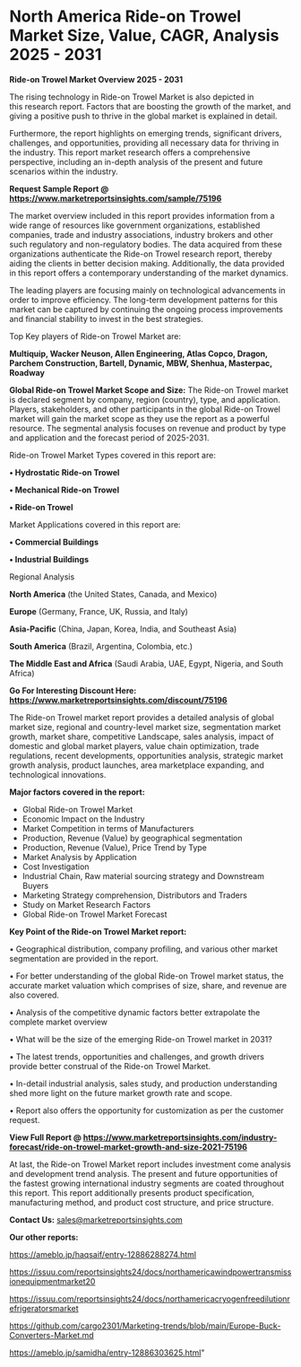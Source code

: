 # North America Ride-on Trowel Market Size, Value, CAGR, Analysis 2025 - 2031

<Strong> Ride-on Trowel Market Overview 2025 - 2031</strong>

The rising technology in Ride-on Trowel Market is also depicted in this research report. Factors that are boosting the growth of the market, and giving a positive push to thrive in the global market is explained in detail.

Furthermore, the report highlights on emerging trends, significant drivers, challenges, and opportunities, providing all necessary data for thriving in the industry. This report market research offers a comprehensive perspective, including an in-depth analysis of the present and future scenarios within the industry.

<strong>Request Sample Report @ <a href=https://www.marketreportsinsights.com/sample/75196>https://www.marketreportsinsights.com/sample/75196</a></strong>

The market overview included in this report provides information from a wide range of resources like government organizations, established companies, trade and industry associations, industry brokers and other such regulatory and non-regulatory bodies. The data acquired from these organizations authenticate the Ride-on Trowel research report, thereby aiding the clients in better decision making. Additionally, the data provided in this report offers a contemporary understanding of the market dynamics.

The leading players are focusing mainly on technological advancements in order to improve efficiency. The long-term development patterns for this market can be captured by continuing the ongoing process improvements and financial stability to invest in the best strategies.

Top Key players of Ride-on Trowel Market are:

<strong>Multiquip, Wacker Neuson, Allen Engineering, Atlas Copco, Dragon, Parchem Construction, Bartell, Dynamic, MBW, Shenhua, Masterpac, Roadway</strong>

<strong><b>Global Ride-on Trowel Market Scope and Size:</b></strong>
The Ride-on Trowel market is declared segment by company, region (country), type, and application. Players, stakeholders, and other participants in the global Ride-on Trowel market will gain the market scope as they use the report as a powerful resource. The segmental analysis focuses on revenue and product by type and application and the forecast period of 2025-2031.

Ride-on Trowel Market Types covered in this report are:

<strong>• Hydrostatic Ride-on Trowel

• Mechanical Ride-on Trowel

• Ride-on Trowel</strong>

Market Applications covered in this report are:

<strong>• Commercial Buildings

• Industrial Buildings</strong> 

Regional Analysis

<strong>North America</strong> (the United States, Canada, and Mexico)

<strong>Europe</strong> (Germany, France, UK, Russia, and Italy)

<strong>Asia-Pacific</strong> (China, Japan, Korea, India, and Southeast Asia)

<strong>South America</strong> (Brazil, Argentina, Colombia, etc.)

<strong>The Middle East and Africa</strong> (Saudi Arabia, UAE, Egypt, Nigeria, and South Africa)

<strong>Go For Interesting Discount Here: <a href=https://www.marketreportsinsights.com/discount/75196>https://www.marketreportsinsights.com/discount/75196</a></strong>

The Ride-on Trowel market report provides a detailed analysis of global market size, regional and country-level market size, segmentation market growth, market share, competitive Landscape, sales analysis, impact of domestic and global market players, value chain optimization, trade regulations, recent developments, opportunities analysis, strategic market growth analysis, product launches, area marketplace expanding, and technological innovations.

<strong><b>Major factors covered in the report:</b></strong>
<ul>
  <li>Global Ride-on Trowel Market </li>
  <li>Economic Impact on the Industry</li>
  <li>Market Competition in terms of Manufacturers</li>
  <li>Production, Revenue (Value) by geographical segmentation</li>
  <li>Production, Revenue (Value), Price Trend by Type</li>
  <li>Market Analysis by Application</li>
  <li>Cost Investigation</li>
  <li>Industrial Chain, Raw material sourcing strategy and Downstream Buyers</li>
  <li>Marketing Strategy comprehension, Distributors and Traders</li>
  <li>Study on Market Research Factors</li>
  <li>Global Ride-on Trowel Market Forecast</li>
</ul>

<strong><b>Key Point of the Ride-on Trowel Market report:</b></strong>

• Geographical distribution, company profiling, and various other market segmentation are provided in the report.

• For better understanding of the global Ride-on Trowel market status, the accurate market valuation which comprises of size, share, and revenue are also covered.

• Analysis of the competitive dynamic factors better extrapolate the complete market overview

• What will be the size of the emerging Ride-on Trowel market in 2031?

• The latest trends, opportunities and challenges, and growth drivers provide better construal of the Ride-on Trowel Market.

• In-detail industrial analysis, sales study, and production understanding shed more light on the future market growth rate and scope.

• Report also offers the opportunity for customization as per the customer request.

<strong><b>View Full Report @ <a href=https://www.marketreportsinsights.com/industry-forecast/ride-on-trowel-market-growth-and-size-2021-75196>https://www.marketreportsinsights.com/industry-forecast/ride-on-trowel-market-growth-and-size-2021-75196</a></b></strong>


At last, the Ride-on Trowel Market report includes investment come analysis and development trend analysis. The present and future opportunities of the fastest growing international industry segments are coated throughout this report. This report additionally presents product specification, manufacturing method, and product cost structure, and price structure.

<strong>Contact Us:</strong>
sales@marketreportsinsights.com

<strong>Our other reports:</strong>

<a href=https://ameblo.jp/haqsaif/entry-12886288274.html>https://ameblo.jp/haqsaif/entry-12886288274.html</a>

<a href=https://issuu.com/reportsinsights24/docs/northamericawindpowertransmissionequipmentmarket20>https://issuu.com/reportsinsights24/docs/northamericawindpowertransmissionequipmentmarket20</a>

<a href=https://issuu.com/reportsinsights24/docs/northamericacryogenfreedilutionrefrigeratorsmarket>https://issuu.com/reportsinsights24/docs/northamericacryogenfreedilutionrefrigeratorsmarket</a>

<a href=https://github.com/cargo2301/Marketing-trends/blob/main/Europe-Buck-Converters-Market.md>https://github.com/cargo2301/Marketing-trends/blob/main/Europe-Buck-Converters-Market.md</a>

<a href=https://ameblo.jp/samidha/entry-12886303625.html>https://ameblo.jp/samidha/entry-12886303625.html</a>"
